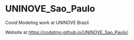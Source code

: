 # UNINOVE_Sao_Paulo
Covid Modeling work at UNINOVE Brazil

Website at https://codatmo.github.io/UNINOVE_Sao_Paulo/. 
